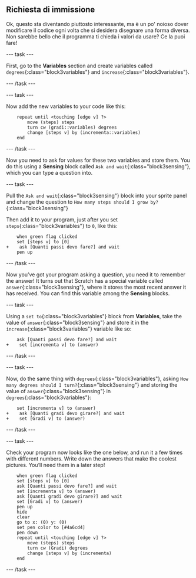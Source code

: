 ## Richiesta di immissione

Ok, questo sta diventando piuttosto interessante, ma è un po' noioso dover modificare il codice ogni volta che si desidera disegnare una forma diversa. Non sarebbe bello che il programma ti chieda i valori da usare? Ce la puoi fare!

\--- task \---

First, go to the **Variables** section and create variables called `degrees`{:class="block3variables"} and `increase`{:class="block3variables"}.

\--- /task \---

\--- task \---

Now add the new variables to your code like this:

```blocks3
    repeat until <touching [edge v] ?> 
        move (steps) steps
        turn cw (gradi::variables) degrees
        change [steps v] by (incrementa::variables)
    end
```

\--- /task \---

Now you need to ask for values for these two variables and store them. You do this using a **Sensing** block called `Ask and wait`{:class="block3sensing"}, which you can type a question into.

\--- task \---

Pull the `Ask and wait`{:class="block3sensing"} block into your sprite panel and change the question to `How many steps should I grow by?`{:class="block3sensing"}

Then add it to your program, just after you set `steps`{:class="block3variables"} to `0`, like this:

```blocks3
    when green flag clicked
    set [steps v] to [0]
+    ask [Quanti passi devo fare?] and wait
    pen up
```

\--- /task \---

Now you’ve got your program asking a question, you need it to remember the answer! It turns out that Scratch has a special variable called `answer`{:class="block3sensing"}, where it stores the most recent answer it has received. You can find this variable among the **Sensing** blocks.

\--- task \---

Using a `set to`{:class="block3variables"} block from **Variables**, take the value of `answer`{:class="block3sensing"} and store it in the `increase`{:class="block3variables"} variable like so:

```blocks3
    ask [Quanti passi devo fare?] and wait
+    set [incrementa v] to (answer)
```

\--- /task \---

\--- task \---

Now, do the same thing with `degrees`{:class="block3variables"}, asking `How many degrees should I turn?`{:class="block3sensing"} and storing the value of `answer`{:class="block3sensing"} in `degrees`{:class="block3variables"}:

```blocks3
    set [incrementa v] to (answer)
+    ask [Quanti gradi devo girare?] and wait
+    set [Gradi v] to (answer)
```

\--- /task \---

\--- task \---

Check your program now looks like the one below, and run it a few times with different numbers. Write down the answers that make the coolest pictures. You’ll need them in a later step!

```blocks3
    when green flag clicked
    set [steps v] to [0]
    ask [Quanti passi devo fare?] and wait
    set [incrementa v] to (answer)
    ask [Quanti gradi devo girare?] and wait
    set [Gradi v] to (answer)
    pen up
    hide
    clear
    go to x: (0) y: (0)
    set pen color to [#4a6cd4]
    pen down
    repeat until <touching [edge v] ?> 
        move (steps) steps
        turn cw (Gradi) degrees
        change [steps v] by (incrementa)
    end
```

\--- /task \---
